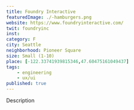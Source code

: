 ```yaml
---
title: Foundry Interactive
featuredImage: ./-hamburgers.png
website: https://www.foundryinteractive.com/
twit: foundryinc
inst: 
category: F
city: Seattle
neighborhood: Pioneer Square
size: Small (1-10)
place: [-122.33741939815346,47.60475161049437]
tags:
    - engineering
    - ux/ui
published: true
---
```


Description
